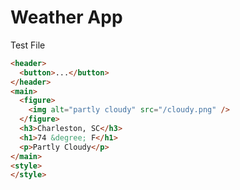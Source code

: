 # Weather App

Test File

``` html
<header>
  <button>...</button>
</header>
<main>
  <figure>
    <img alt="partly cloudy" src="/cloudy.png" />
  </figure>
  <h3>Charleston, SC</h3>
  <h1>74 &degree; F</h1>
  <p>Partly Cloudy</p>
</main>
<style>
</style>
```

